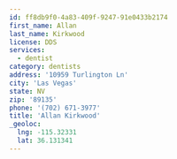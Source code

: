```yaml
---
id: ff8db9f0-4a83-409f-9247-91e0433b2174
first_name: Allan
last_name: Kirkwood
license: DDS
services:
  - dentist
category: dentists
address: '10959 Turlington Ln'
city: 'Las Vegas'
state: NV
zip: '89135'
phone: '(702) 671-3977'
title: 'Allan Kirkwood'
_geoloc:
  lng: -115.32331
  lat: 36.131341
---
```

